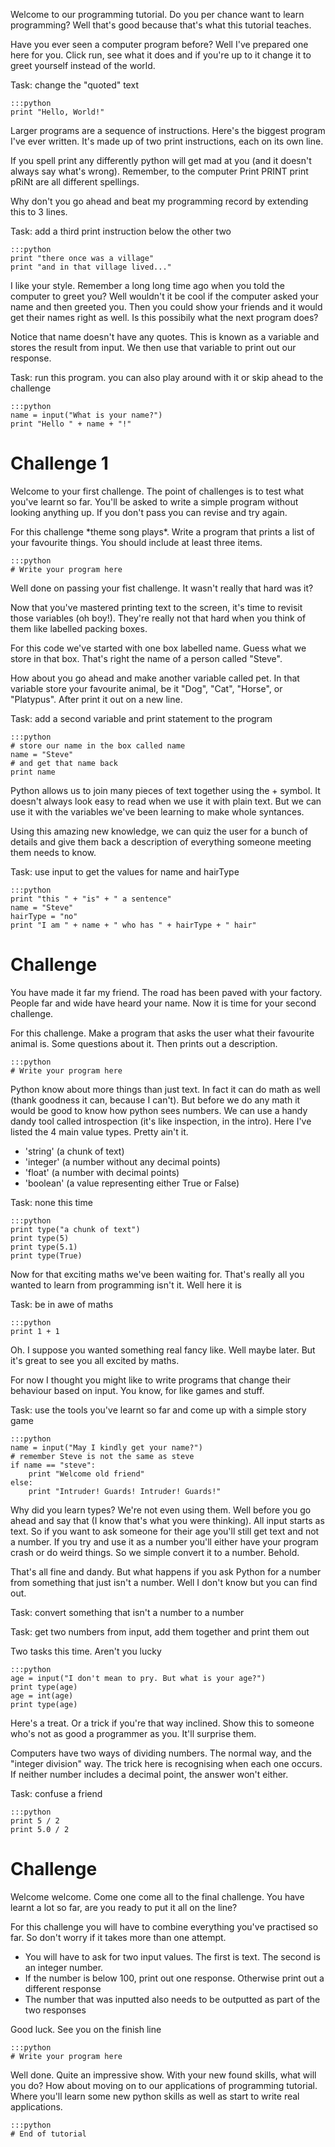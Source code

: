 Welcome to our programming tutorial. Do you per chance want to learn programming? Well that's good because that's what this tutorial teaches.

Have you ever seen a computer program before? Well I've prepared one here for you. Click run, see what it does and if you're up to it change it to greet yourself instead of the world.

Task: change the "quoted" text

    :::python
    print "Hello, World!"

Larger programs are a sequence of instructions. Here's the biggest program I've ever written. It's made up of two print instructions, each on its own line.

If you spell print any differently python will get mad at you (and it doesn't always say what's wrong). Remember, to the computer Print PRINT print pRiNt are all different spellings.

Why don't you go ahead and beat my programming record by extending this to 3 lines.

Task: add a third print instruction below the other two

    :::python
    print "there once was a village"
    print "and in that village lived..."

I like your style. Remember a long long time ago when you told the computer to greet you? Well wouldn't it be cool if the computer asked your name and then greeted you. Then you could show your friends and it would get their names right as well. Is this possibily what the next program does?

Notice that name doesn't have any quotes. This is known as a variable and stores the result from input. We then use that variable to print out our response.

Task: run this program. you can also play around with it or skip ahead to the challenge

    :::python
    name = input("What is your name?")
    print "Hello " + name + "!"

# Challenge 1

Welcome to your first challenge. The point of challenges is to test what you've learnt so far. You'll be asked to write a simple program without looking anything up. If you don't pass you can revise and try again.

For this challenge \*theme song plays\*. Write a program that prints a list of your favourite things. You should include at least three items.

    :::python
    # Write your program here

Well done on passing your fist challenge. It wasn't really that hard was it?

Now that you've mastered printing text to the screen, it's time to revisit those variables (oh boy!). They're really not that hard when you think of them like labelled packing boxes.

For this code we've started with one box labelled name. Guess what we store in that box. That's right the name of a person called "Steve".

How about you go ahead and make another variable called pet. In that variable store your favourite animal, be it "Dog", "Cat", "Horse", or "Platypus". After print it out on a new line.

Task: add a second variable and print statement to the program

    :::python
    # store our name in the box called name
    name = "Steve"
    # and get that name back
    print name

Python allows us to join many pieces of text together using the + symbol. It doesn't always look easy to read when we use it with plain text. But we can use it with the variables we've been learning to make whole syntances.

Using this amazing new knowledge, we can quiz the user for a bunch of details and give them back a description of everything someone meeting them needs to know.

Task: use input to get the values for name and hairType

    :::python
    print "this " + "is" + " a sentence"
    name = "Steve"
    hairType = "no"
    print "I am " + name + " who has " + hairType + " hair"

# Challenge

You have made it far my friend. The road has been paved with your factory. People far and wide have heard your name. Now it is time for your second challenge.

For this challenge. Make a program that asks the user what their favourite animal is. Some questions about it. Then prints out a description.

    :::python
    # Write your program here

Python know about more things than just text. In fact it can do math as well (thank goodness it can, because I can't). But before we do any math it would be good to know how python sees numbers. We can use a handy dandy tool called introspection (it's like inspection, in the intro). Here I've listed the 4 main value types. Pretty ain't it.

* 'string' (a chunk of text)
* 'integer' (a number without any decimal points)
* 'float' (a number with decimal points)
* 'boolean' (a value representing either True or False)

Task: none this time

    :::python
    print type("a chunk of text")
    print type(5)
    print type(5.1)
    print type(True)

Now for that exciting maths we've been waiting for. That's really all you wanted to learn from programming isn't it. Well here it is

Task: be in awe of maths

    :::python
    print 1 + 1

Oh. I suppose you wanted something real fancy like. Well maybe later. But it's great to see you all excited by maths.

For now I thought you might like to write programs that change their behaviour based on input. You know, for like games and stuff.

Task: use the tools you've learnt so far and come up with a simple story game

    :::python
    name = input("May I kindly get your name?")
    # remember Steve is not the same as steve
    if name == "steve":
    	print "Welcome old friend"
    else:
    	print "Intruder! Guards! Intruder! Guards!"

Why did you learn types? We're not even using them. Well before you go ahead and say that (I know that's what you were thinking). All input starts as text. So if you want to ask someone for their age you'll still get text and not a number. If you try and use it as a number you'll either have your program crash or do weird things. So we simple convert it to a number. Behold.

That's all fine and dandy. But what happens if you ask Python for a number from something that just isn't a number. Well I don't know but you can find out.

Task: convert something that isn't a number to a number

Task: get two numbers from input, add them together and print them out

Two tasks this time. Aren't you lucky

    :::python
    age = input("I don't mean to pry. But what is your age?")
    print type(age)
    age = int(age)
    print type(age)

Here's a treat. Or a trick if you're that way inclined. Show this to someone who's not as good a programmer as you. It'll surprise them.

Computers have two ways of dividing numbers. The normal way, and the "integer division" way. The trick here is recognising when each one occurs. If neither number includes a decimal point, the answer won't either.

Task: confuse a friend

    :::python
    print 5 / 2
    print 5.0 / 2

# Challenge

Welcome welcome. Come one come all to the final challenge. You have learnt a lot so far, are you ready to put it all on the line?

For this challenge you will have to combine everything you've practised so far. So don't worry if it takes more than one attempt.

* You will have to ask for two input values. The first is text. The second is an integer number.
* If the number is below 100, print out one response. Otherwise print out a different response
* The number that was inputted also needs to be outputted as part of the two responses

Good luck. See you on the finish line

    :::python
    # Write your program here

Well done. Quite an impressive show. With your new found skills, what will you do? How about moving on to our applications of programming tutorial. Where you'll learn some new python skills as well as start to write real applications.

    :::python
    # End of tutorial
